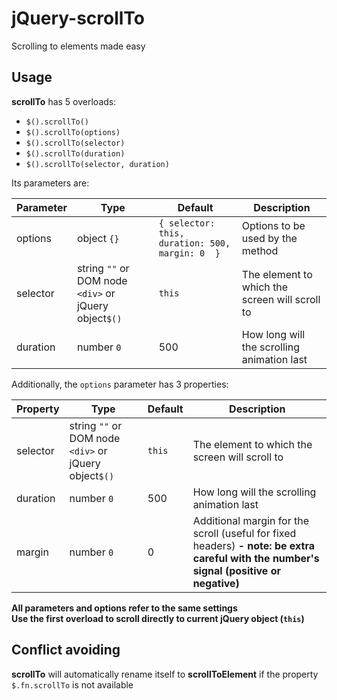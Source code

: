 # jQuery-scrollTo
Scrolling to elements made easy

## Usage
**scrollTo** has 5 overloads:

- `$().scrollTo()`
- `$().scrollTo(options)`
- `$().scrollTo(selector)`
- `$().scrollTo(duration)`
- `$().scrollTo(selector, duration)`

Its parameters are:

| Parameter | Type | Default | Description |
| --- | --- | --- | --- |
| options | object `{}` | `{ selector: this, duration: 500, margin: 0  }` | Options to be used by the method |
| selector | string `""` or DOM node `<div>` or jQuery object`$()` | `this` | The element to which the screen will scroll to |
| duration | number `0` | 500 | How long will the scrolling animation last |

Additionally, the `options` parameter has 3 properties:

| Property | Type | Default | Description |
| --- | --- | --- | --- |
| selector | string `""` or DOM node `<div>` or jQuery object`$()` | `this` | The element to which the screen will scroll to |
| duration | number `0` | 500 | How long will the scrolling animation last |
| margin | number `0` | 0 | Additional margin for the scroll (useful for fixed headers) **- note: be extra careful with the number's signal (positive or negative)** |

**All parameters and options refer to the same settings**<br>
**Use the first overload to scroll directly to current jQuery object (`this`)**

## Conflict avoiding
**scrollTo** will automatically rename itself to **scrollToElement** if the property `$.fn.scrollTo` is not available
